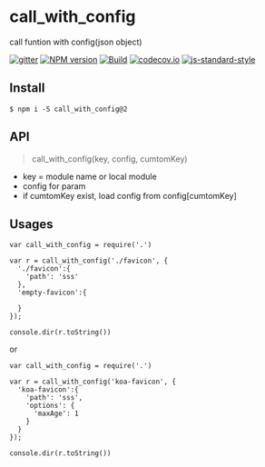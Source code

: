 # call_with_config

call funtion with config(json object)

[![gitter](https://badges.gitter.im/Join%20Chat.svg)](https://gitter.im/i5ting/call_with_config?utm_source=badge&utm_medium=badge&utm_campaign=pr-badge&utm_content=badge)
[![NPM version](https://img.shields.io/npm/v/call_with_config.svg?style=flat-square)](https://www.npmjs.com/package/call_with_config)
[![Build](https://travis-ci.org/i5ting/call_with_config.svg?branch=master)](https://travis-ci.org/i5ting/call_with_config)
[![codecov.io](https://codecov.io/github/i5ting/call_with_config/coverage.svg?branch=master)](https://codecov.io/github/i5ting/call_with_config?branch=master)
[![js-standard-style](https://img.shields.io/badge/code%20style-standard-brightgreen.svg)](http://standardjs.com/)

## Install 

```
$ npm i -S call_with_config@2
```

## API

> call_with_config(key, config, cumtomKey)

- key = module name or local module
- config for param
- if cumtomKey exist, load config from config[cumtomKey]

## Usages

```
var call_with_config = require('.')

var r = call_with_config('./favicon', {
  './favicon':{
    'path': 'sss'
  },
  'empty-favicon':{
    
  }
});

console.dir(r.toString())
```

or

```
var call_with_config = require('.')

var r = call_with_config('koa-favicon', {
  'koa-favicon':{
    'path': 'sss',
    'options': {
      'maxAge': 1
    }
  }
});

console.dir(r.toString())

```